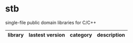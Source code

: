 stb
===

single-file public domain libraries for C/C++

library    | lastest version | category | description
--------------------- | ---- | -------- | --------------------------------
